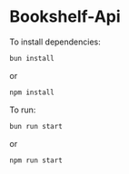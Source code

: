 # Bookshelf-Api

To install dependencies:

```bash
bun install
```
or
```bash
npm install
```

To run:

```bash
bun run start
```
or
```bash
npm run start
```
